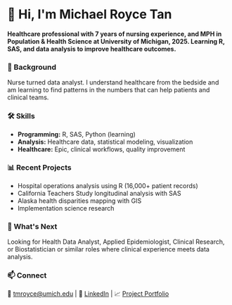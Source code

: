 # 👋 Hi, I'm Michael Royce Tan

**Healthcare professional with 7 years of nursing experience, and MPH in Population & Health Science at University of Michigan, 2025. Learning R, SAS, and data analysis to improve healthcare outcomes.**

### 🏥 Background

Nurse turned data analyst. I understand healthcare from the bedside and am learning to find patterns in the numbers that can help patients and clinical teams.

### 🛠️ Skills

- **Programming:** R, SAS, Python (learning)
- **Analysis:** Healthcare data, statistical modeling, visualization
- **Healthcare:** Epic, clinical workflows, quality improvement

### 📊 Recent Projects 

- Hospital operations analysis using R (16,000+ patient records)
- California Teachers Study longitudinal analysis with SAS
- Alaska health disparities mapping with GIS
- Implementation science research

### 🎯 What's Next

Looking for Health Data Analyst, Applied Epidemiologist, Clinical Research, or Biostatistician or similar roles where clinical experience meets data analysis.

### 📫 Connect

📧 [tmroyce@umich.edu](mailto:tmroyce@umich.edu) | 💼 [LinkedIn](www.linkedin.com/in/tmroyce) | 📈 [Project Portfolio](https://github.com/tmroyce/tmroyce-projects)
